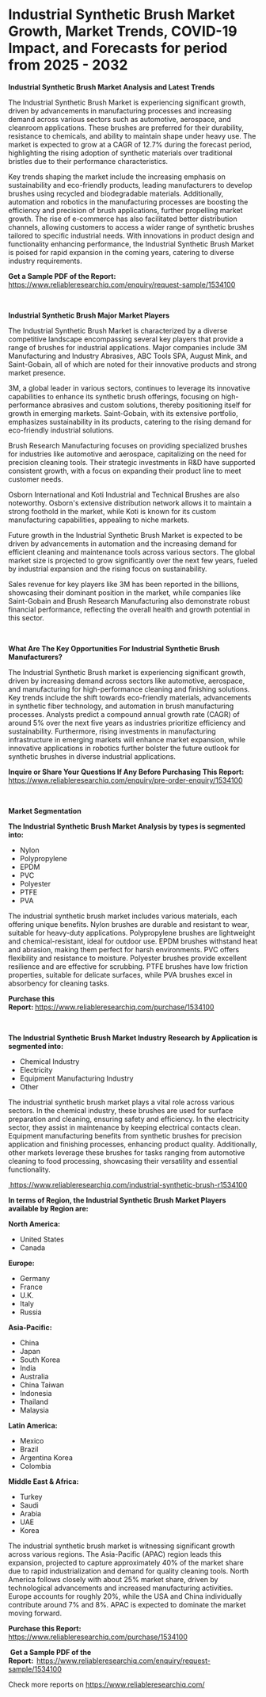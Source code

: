 <p><h1>Industrial Synthetic Brush Market Growth, Market Trends, COVID-19 Impact, and Forecasts for period from 2025 - 2032</h1></p><p><strong>Industrial Synthetic Brush Market Analysis and Latest Trends</strong></p>
<p><p>The Industrial Synthetic Brush Market is experiencing significant growth, driven by advancements in manufacturing processes and increasing demand across various sectors such as automotive, aerospace, and cleanroom applications. These brushes are preferred for their durability, resistance to chemicals, and ability to maintain shape under heavy use. The market is expected to grow at a CAGR of 12.7% during the forecast period, highlighting the rising adoption of synthetic materials over traditional bristles due to their performance characteristics.</p><p>Key trends shaping the market include the increasing emphasis on sustainability and eco-friendly products, leading manufacturers to develop brushes using recycled and biodegradable materials. Additionally, automation and robotics in the manufacturing processes are boosting the efficiency and precision of brush applications, further propelling market growth. The rise of e-commerce has also facilitated better distribution channels, allowing customers to access a wider range of synthetic brushes tailored to specific industrial needs. With innovations in product design and functionality enhancing performance, the Industrial Synthetic Brush Market is poised for rapid expansion in the coming years, catering to diverse industry requirements.</p></p>
<p><strong>Get a Sample PDF of the Report:&nbsp;</strong> <a href="https://www.reliableresearchiq.com/enquiry/request-sample/1534100?utm_campaign=1141&utm_medium=2&utm_source=Github&utm_content=ia&utm_term=27022025&utm_id=industrial-synthetic-brush">https://www.reliableresearchiq.com/enquiry/request-sample/1534100</a></p>
<p>&nbsp;</p>
<p><strong>Industrial Synthetic Brush Major Market Players</strong></p>
<p><p>The Industrial Synthetic Brush Market is characterized by a diverse competitive landscape encompassing several key players that provide a range of brushes for industrial applications. Major companies include 3M Manufacturing and Industry Abrasives, ABC Tools SPA, August Mink, and Saint-Gobain, all of which are noted for their innovative products and strong market presence. </p><p>3M, a global leader in various sectors, continues to leverage its innovative capabilities to enhance its synthetic brush offerings, focusing on high-performance abrasives and custom solutions, thereby positioning itself for growth in emerging markets. Saint-Gobain, with its extensive portfolio, emphasizes sustainability in its products, catering to the rising demand for eco-friendly industrial solutions.</p><p>Brush Research Manufacturing focuses on providing specialized brushes for industries like automotive and aerospace, capitalizing on the need for precision cleaning tools. Their strategic investments in R&D have supported consistent growth, with a focus on expanding their product line to meet customer needs.</p><p>Osborn International and Koti Industrial and Technical Brushes are also noteworthy. Osborn's extensive distribution network allows it to maintain a strong foothold in the market, while Koti is known for its custom manufacturing capabilities, appealing to niche markets.</p><p>Future growth in the Industrial Synthetic Brush Market is expected to be driven by advancements in automation and the increasing demand for efficient cleaning and maintenance tools across various sectors. The global market size is projected to grow significantly over the next few years, fueled by industrial expansion and the rising focus on sustainability.</p><p>Sales revenue for key players like 3M has been reported in the billions, showcasing their dominant position in the market, while companies like Saint-Gobain and Brush Research Manufacturing also demonstrate robust financial performance, reflecting the overall health and growth potential in this sector.</p></p>
<p>&nbsp;</p>
<p><strong>What Are The Key Opportunities For Industrial Synthetic Brush Manufacturers?</strong></p>
<p><p>The Industrial Synthetic Brush market is experiencing significant growth, driven by increasing demand across sectors like automotive, aerospace, and manufacturing for high-performance cleaning and finishing solutions. Key trends include the shift towards eco-friendly materials, advancements in synthetic fiber technology, and automation in brush manufacturing processes. Analysts predict a compound annual growth rate (CAGR) of around 5% over the next five years as industries prioritize efficiency and sustainability. Furthermore, rising investments in manufacturing infrastructure in emerging markets will enhance market expansion, while innovative applications in robotics further bolster the future outlook for synthetic brushes in diverse industrial applications.</p></p>
<p><strong>Inquire or Share Your Questions If Any Before Purchasing This Report:</strong> <a href="https://www.reliableresearchiq.com/enquiry/pre-order-enquiry/1534100?utm_campaign=1141&utm_medium=2&utm_source=Github&utm_content=ia&utm_term=27022025&utm_id=industrial-synthetic-brush">https://www.reliableresearchiq.com/enquiry/pre-order-enquiry/1534100</a></p>
<p>&nbsp;</p>
<p><strong>Market Segmentation</strong></p>
<p><strong>The Industrial Synthetic Brush Market Analysis by types is segmented into:</strong></p>
<p><ul><li>Nylon</li><li>Polypropylene</li><li>EPDM</li><li>PVC</li><li>Polyester</li><li>PTFE</li><li>PVA</li></ul></p>
<p><p>The industrial synthetic brush market includes various materials, each offering unique benefits. Nylon brushes are durable and resistant to wear, suitable for heavy-duty applications. Polypropylene brushes are lightweight and chemical-resistant, ideal for outdoor use. EPDM brushes withstand heat and abrasion, making them perfect for harsh environments. PVC offers flexibility and resistance to moisture. Polyester brushes provide excellent resilience and are effective for scrubbing. PTFE brushes have low friction properties, suitable for delicate surfaces, while PVA brushes excel in absorbency for cleaning tasks.</p></p>
<p><strong>Purchase this Report:&nbsp;</strong><a href="https://www.reliableresearchiq.com/purchase/1534100?utm_campaign=1141&utm_medium=2&utm_source=Github&utm_content=ia&utm_term=27022025&utm_id=industrial-synthetic-brush">https://www.reliableresearchiq.com/purchase/1534100</a></p>
<p>&nbsp;</p>
<p><strong>The Industrial Synthetic Brush Market Industry Research by Application is segmented into:</strong></p>
<p><ul><li>Chemical Industry</li><li>Electricity</li><li>Equipment Manufacturing Industry</li><li>Other</li></ul></p>
<p><p>The industrial synthetic brush market plays a vital role across various sectors. In the chemical industry, these brushes are used for surface preparation and cleaning, ensuring safety and efficiency. In the electricity sector, they assist in maintenance by keeping electrical contacts clean. Equipment manufacturing benefits from synthetic brushes for precision application and finishing processes, enhancing product quality. Additionally, other markets leverage these brushes for tasks ranging from automotive cleaning to food processing, showcasing their versatility and essential functionality.</p></p>
<p><a href="https://www.reliableresearchiq.com/industrial-synthetic-brush-r1534100?utm_campaign=1141&utm_medium=2&utm_source=Github&utm_content=ia&utm_term=27022025&utm_id=industrial-synthetic-brush">&nbsp;https://www.reliableresearchiq.com/industrial-synthetic-brush-r1534100</a></p>
<p><strong>In terms of Region, the Industrial Synthetic Brush Market Players available by Region are:</strong></p>
<p>
    <p> <strong> North America: </strong>
        <ul>
            <li>United States</li>
            <li>Canada</li>
        </ul>
        </p> 
    <p> <strong> Europe: </strong>
        <ul>
            <li>Germany</li>
            <li>France</li>
            <li>U.K.</li>
            <li>Italy</li>
            <li>Russia</li>
        </ul>
        </p> 
    <p> <strong> Asia-Pacific: </strong>
        <ul>
            <li>China</li>
            <li>Japan</li>
            <li>South Korea</li>
            <li>India</li>
            <li>Australia</li>
            <li>China Taiwan</li>
            <li>Indonesia</li>
            <li>Thailand</li>
            <li>Malaysia</li>
        </ul>
        </p> 
    <p> <strong> Latin America: </strong>
        <ul>
            <li>Mexico</li>
            <li>Brazil</li>
            <li>Argentina Korea</li>
            <li>Colombia</li>
        </ul>
        </p> 
    <p> <strong> Middle East & Africa: </strong>
        <ul>
            <li>Turkey</li>
            <li>Saudi</li>
            <li>Arabia</li>
            <li>UAE</li>
            <li>Korea</li>
        </ul>
    </p>
    </p>
<p><p>The industrial synthetic brush market is witnessing significant growth across various regions. The Asia-Pacific (APAC) region leads this expansion, projected to capture approximately 40% of the market share due to rapid industrialization and demand for quality cleaning tools. North America follows closely with about 25% market share, driven by technological advancements and increased manufacturing activities. Europe accounts for roughly 20%, while the USA and China individually contribute around 7% and 8%. APAC is expected to dominate the market moving forward.</p></p>
<p><strong>Purchase this Report: </strong><a href="https://www.reliableresearchiq.com/purchase/1534100?utm_campaign=1141&utm_medium=2&utm_source=Github&utm_content=ia&utm_term=27022025&utm_id=industrial-synthetic-brush">https://www.reliableresearchiq.com/purchase/1534100</a></p>
<p>&nbsp;<strong>Get a Sample PDF of the Report:&nbsp;&nbsp;</strong><a href="https://www.reliableresearchiq.com/enquiry/request-sample/1534100?utm_campaign=1141&utm_medium=2&utm_source=Github&utm_content=ia&utm_term=27022025&utm_id=industrial-synthetic-brush">https://www.reliableresearchiq.com/enquiry/request-sample/1534100</a></p>
<p><strong></strong></p>
<p>Check more reports on <a href="https://www.reliableresearchiq.com/?utm_campaign=1141&utm_medium=2&utm_source=Github&utm_content=ia&utm_term=27022025&utm_id=industrial-synthetic-brush">https://www.reliableresearchiq.com/</a></p>